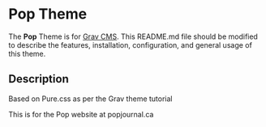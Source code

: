 # Pop Theme

The **Pop** Theme is for [Grav CMS](http://github.com/getgrav/grav).  This README.md file should be modified to describe the features, installation, configuration, and general usage of this theme.

## Description

Based on Pure.css as per the Grav theme tutorial

This is for the Pop website at popjournal.ca
